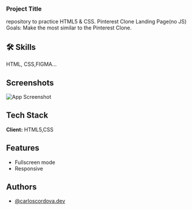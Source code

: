 ### Project Title

repository to practice HTML5 & CSS. Pinterest Clone Landing Page(no JS)
Goals: Make the most similar to the Pinterest  Clone.

## 🛠 Skills

 HTML, CSS,FIGMA...

## Screenshots

![App Screenshot](https://i.postimg.cc/Njwqqp2b/temp-Image-Rd-HWke.jpg)

## Tech Stack

**Client:** HTML5,CSS

## Features

- Fullscreen mode
- Responsive

## Authors

- [@carloscordova.dev](https://github.com/cordovacarlos22)
